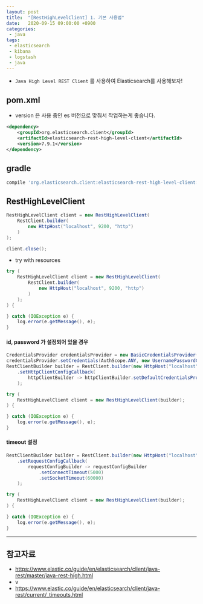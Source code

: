 ```yaml
---
layout: post
title:  "[RestHighLevelClient] 1. 기본 사용법"
date:   2020-09-15 09:00:00 +0900
categories:
 - java
tags: 
 - elasticsearch
 - kibana
 - logstash
 - java
---
```


- `Java High Level REST Client` 를 사용하여 Elasticsearch를 사용해보자!

## pom.xml
- version 은 사용 중인 es 버전으로 맞춰서 작업하는게 좋습니다.

```xml
<dependency>
    <groupId>org.elasticsearch.client</groupId>
    <artifactId>elasticsearch-rest-high-level-client</artifactId>
    <version>7.9.1</version>
</dependency>
```

## gradle
```gradle
compile 'org.elasticsearch.client:elasticsearch-rest-high-level-client:7.9.1'
```

## RestHighLevelClient 
```java
RestHighLevelClient client = new RestHighLevelClient(
    RestClient.builder(
        new HttpHost("localhost", 9200, "http")
    )
);

client.close();
```

- try with resources

```java
try (
    RestHighLevelClient client = new RestHighLevelClient(
        RestClient.builder(
            new HttpHost("localhost", 9200, "http")
        )
    );
) {

} catch (IOException e) {
    log.error(e.getMessage(), e);
}
```

#### id, password 가 설정되어 있을 경우
```java
CredentialsProvider credentialsProvider = new BasicCredentialsProvider();
credentialsProvider.setCredentials(AuthScope.ANY, new UsernamePasswordCredentials("username", "password"));
RestClientBuilder builder = RestClient.builder(new HttpHost("localhost", 9200, "http"))
    .setHttpClientConfigCallback(
        httpClientBuilder -> httpClientBuilder.setDefaultCredentialsProvider(credentialsProvider)
    );

try (
    RestHighLevelClient client = new RestHighLevelClient(builder);
) {

} catch (IOException e) {
    log.error(e.getMessage(), e);
}
```

#### timeout 설정
```java
RestClientBuilder builder = RestClient.builder(new HttpHost("localhost", 9200))
    .setRequestConfigCallback(
        requestConfigBuilder -> requestConfigBuilder
            .setConnectTimeout(5000)
            .setSocketTimeout(60000)
    );

try (
    RestHighLevelClient client = new RestHighLevelClient(builder);
) {

} catch (IOException e) {
    log.error(e.getMessage(), e);
}
```

---
## 참고자료
- https://www.elastic.co/guide/en/elasticsearch/client/java-rest/master/java-rest-high.html
- v
- https://www.elastic.co/guide/en/elasticsearch/client/java-rest/current/_timeouts.html

